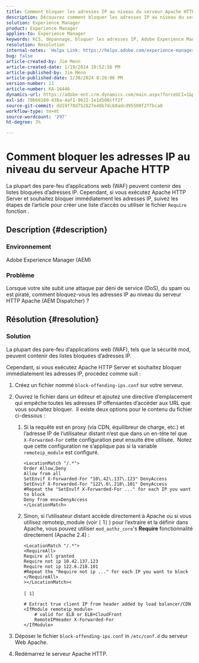 ```yaml
---
title: Comment bloquer les adresses IP au niveau du serveur Apache HTTP
description: Découvrez comment bloquer les adresses IP au niveau du serveur Apache HTTP.
solution: Experience Manager
product: Experience Manager
applies-to: Experience Manager
keywords: KCS, dépannage, bloquer les adresses IP, Adobe Experience Manager, AEM, Apache HTTP Server, attaque DoS, WAF, pare-feu d’application web, AEM Dispatcher, fonctionnalité Require
resolution: Resolution
internal-notes: 'Helpx Link: https://helpx.adobe.com/experience-manager/kb/block-ips-apache-http-server.html#remoteip_module'
bug: false
article-created-by: Jim Menn
article-created-date: 1/19/2024 10:52:56 PM
article-published-by: Jim Menn
article-published-date: 1/30/2024 8:26:06 PM
version-number: 11
article-number: KA-16446
dynamics-url: https://adobe-ent.crm.dynamics.com/main.aspx?forceUCI=1&pagetype=entityrecord&etn=knowledgearticle&id=d68cc17a-1db7-ee11-a569-6045bd006268
exl-id: 70b66160-438a-4af1-9622-1e1d508cff2f
source-git-commit: dd19f78d752827e48b7dc68adcd95500f2ffbca0
workflow-type: tm+mt
source-wordcount: '297'
ht-degree: 3%

---
```


# Comment bloquer les adresses IP au niveau du serveur Apache HTTP


La plupart des pare-feu d’applications web (WAF) peuvent contenir des listes bloquées d’adresses IP. Cependant, si vous exécutez Apache HTTP Server et souhaitez bloquer immédiatement les adresses IP, suivez les étapes de l’article pour créer une liste d’accès ou utiliser le fichier `Require` fonction .

## Description {#description}


### Environnement

Adobe Experience Manager (AEM)

### Problème

Lorsque votre site subit une attaque par déni de service (DoS), du spam ou est piraté, comment bloquez-vous les adresses IP au niveau du serveur HTTP Apache (AEM Dispatcher) ?


## Résolution {#resolution}


### Solution

La plupart des pare-feu d’applications web (WAF), tels que la sécurité mod, peuvent contenir des listes bloquées d’adresses IP.

Cependant, si vous exécutez Apache HTTP Server et souhaitez bloquer immédiatement les adresses IP, procédez comme suit :

1. Créez un fichier nommé `block-offending-ips.conf` sur votre serveur.
2. Ouvrez le fichier dans un éditeur et ajoutez une directive d’emplacement qui empêche toutes les adresses IP offensantes d’accéder aux URL que vous souhaitez bloquer.  Il existe deux options pour le contenu du fichier ci-dessous :

   1. Si la requête est en proxy (via CDN, équilibreur de charge, etc.) et l’adresse IP de l’utilisateur distant n’est que dans un en-tête tel que `X-Forwarded-For` cette configuration peut ensuite être utilisée.  Notez que cette configuration ne s’applique pas si la variable `remoteip_module` est configuré. 

      ```
      <LocationMatch "/.*">
      Order Allow,Deny
      Allow from all
      SetEnvif X-Forwarded-For "10\.42\.137\.123" DenyAccess
      SetEnvif X-Forwarded-For "122\.6\.218\.101" DenyAccess
      #Repeat the "SetEnvlf X-Forwarded-For ..." for each IP you want to block
      Deny from env=DenyAccess
      </LocationMatch>
      ```


   2. Sinon, si l’utilisateur distant accède directement à Apache ou si vous utilisez remoteip_module (voir `[` 1`]` ) pour l’extraire et la définir dans Apache, vous pouvez utiliser `mod_authz_core`&#39;s <b>Require</b> fonctionnalité directement (Apache 2.4) :

      ```
      <LocationMatch "/.*">
      <RequireAll>
      Require all granted
      Require not ip 10.42.137.123
      Require not ip 122.6.218.101
      #Repeat the "Require not ip ..." for each IP you want to block
      </RequireAll>
      ></LocationMatch><
      ```



      `[ 1]`
 <br>

      ```
      # Extract true client IP from header added by load balancer/CDN
      <IfModule remoteip_module>
          # valid for ELB or ELB+CloudFront
          RemoteIPHeader X-Forwarded-For
      </IfModule>
      ```


3. Déposer le fichier `block-offending-ips.conf` in `/etc/conf.d` du serveur Web Apache.
4. Redémarrez le serveur Apache HTTP.
